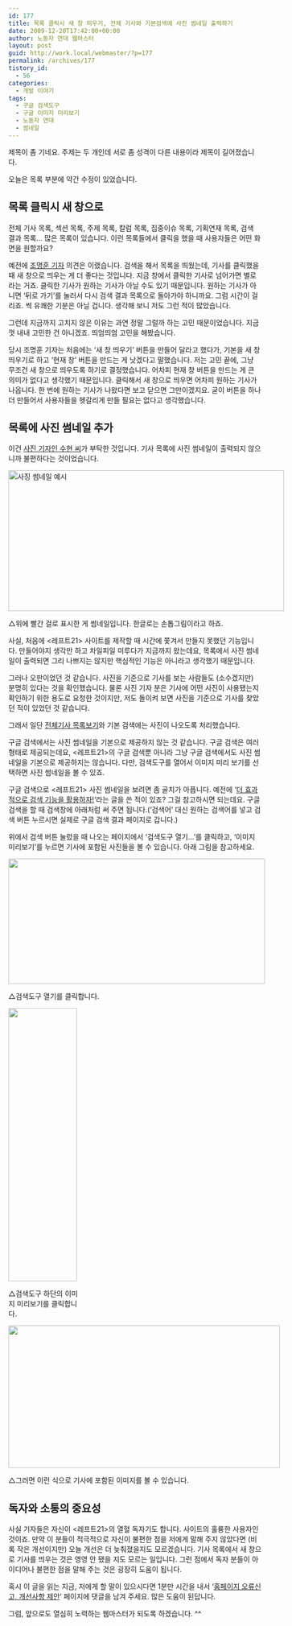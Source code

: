 ```yaml
---
id: 177
title: 목록 클릭시 새 창 띄우기, 전체 기사와 기본검색에 사진 썸네일 출력하기
date: 2009-12-20T17:42:00+00:00
author: 노동자 연대 웹마스터
layout: post
guid: http://work.local/webmaster/?p=177
permalink: /archives/177
tistory_id:
  - 56
categories:
  - 개발 이야기
tags:
  - 구글 검색도구
  - 구글 이미지 미리보기
  - 노동자 연대
  - 썸네일
---
```

제목이 좀 기네요. 주제는 두 개인데 서로 좀 성격이 다른 내용이라 제목이 길어졌습니다.

오늘은 목록 부분에 약간 수정이 있었습니다.

## 목록 클릭시 새 창으로

전체 기사 목록, 섹션 목록, 주제 목록, 칼럼 목록, 집중이슈 목록, 기획연재 목록, 검색 결과 목록&#8230; 많은 목록이 있습니다. 이런 목록들에서 클릭을 했을 때 사용자들은 어떤 화면을 원할까요?

예전에 <a target="_blank" href="http://wspaper.org/3_search.php?keyword=%EC%A1%B0%EB%AA%85%ED%9B%88" class="broken_link">조명훈 기자</a> 의견은 이랬습니다. 검색을 해서 목록을 띄웠는데, 기사를 클릭했을 때 새 창으로 띄우는 게 더 좋다는 것입니다. 지금 창에서 클릭한 기사로 넘어가면 별로라는 거죠. 클릭한 기사가 원하는 기사가 아닐 수도 있기 때문입니다. 원하는 기사가 아니면 ‘뒤로 가기’를 눌러서 다시 검색 결과 목록으로 돌아가야 하니까요. 그럼 시간이 걸리죠. 썩 유쾌한 기분은 아닐 겁니다. 생각해 보니 저도 그런 적이 많았습니다.

그런데 지금까지 고치지 않은 이유는 과연 정말 그럴까 하는 고민 때문이었습니다. 지금껏 내내 고민한 건 아니겠죠. 띄엄띄엄 고민을 해봤습니다.

당시 조명훈 기자는 처음에는 ‘새 창 띄우기’ 버튼을 만들어 달라고 했다가, 기본을 새 창 띄우기로 하고 ‘현재 창’ 버튼을 만드는 게 낫겠다고 말했습니다. 저는 고민 끝에, 그냥 무조건 새 창으로 띄우도록 하기로 결정했습니다. 어차피 현재 창 버튼을 만드는 게 큰 의미가 없다고 생각했기 때문입니다. 클릭해서 새 창으로 띄우면 어차피 원하는 기사가 나옵니다. 한 번에 원하는 기사가 나왔다면 보고 닫으면 그만이겠지요. 굳이 버튼을 하나 더 만들어서 사용자들을 헷갈리게 만들 필요는 없다고 생각했습니다.

## 목록에 사진 썸네일 추가

이건 <a target="_blank" href="http://wspaper.org/3_search.php?keyword=%E2%93%92%EC%82%AC%EC%A7%84+%EC%9E%84%EC%88%98%ED%98%84" class="broken_link">사진 기자인 수현 씨</a>가 부탁한 것입니다. 기사 목록에 사진 썸네일이 출력되지 않으니까 불편하다는 것이었습니다.

<div style="width: 558px" class="wp-caption aligncenter">
  <img src="http://work.local/webmaster/wp-content/uploads/1/cfile2.uf.12227A504D0847391444A9.png" width="548" height="280" alt="사징 썸네일 예시" />
  
  <p class="wp-caption-text">
    △위에 빨간 걸로 표시한 게 썸네일입니다. 한글로는 손톱그림이라고 하죠.
  </p>
</div>

사실, 처음에 <레프트21> 사이트를 제작할 때 시간에 쫓겨서 만들지 못했던 기능입니다. 만들어야지 생각만 하고 차일피일 미루다가 지금까지 왔는데요, 목록에서 사진 썸네일이 출력되면 그리 나쁘지는 않지만 핵심적인 기능은 아니라고 생각했기 때문입니다.

그러나 오판이었던 것 같습니다. 사진을 기준으로 기사를 보는 사람들도 (소수겠지만) 분명히 있다는 것을 확인했습니다. 물론 사진 기자 분은 기사에 어떤 사진이 사용됐는지 확인하기 위한 용도로 요청한 것이지만, 저도 돌이켜 보면 사진을 기준으로 기사를 찾았던 적이 있었던 것 같습니다.

그래서 일단 <a target="_blank" href="http://wspaper.org/1_news_all.php">전체기사 목록보기</a>와 기본 검색에는 사진이 나오도록 처리했습니다.

구글 검색에서는 사진 썸네일을 기본으로 제공하지 않는 것 같습니다. 구글 검색은 여러 형태로 제공되는데요, <레프트21>의 구글 검색뿐 아니라 그냥 구글 검색에서도 사진 썸네일을 기본으로 제공하지는 않습니다. 다만, 검색도구를 열어서 이미지 미리 보기를 선택하면 사진 썸네일을 볼 수 있죠.

구글 검색으로 <레프트21> 사진 썸네일을 보려면 좀 골치가 아픕니다. 예전에 ‘<a href="http://work.local/webmaster/entry/google-advanced-search" target="_blank">더 효과적으로 검색 기능을 활용하자!</a>‘라는 글을 쓴 적이 있죠? 그걸 참고하시면 되는데요. 구글 검색을 할 때 검색창에 아래처럼 써 주면 됩니다.(‘검색어’ 대신 원하는 검색어를 넣고 검색 버튼 누르시면 실제로 구글 검색 결과 페이지로 갑니다.)

위에서 검색 버튼 눌렀을 때 나오는 페이지에서 ‘검색도구 열기&#8230;’를 클릭하고, ‘이미지 미리보기’를 누르면 기사에 포함된 사진들을 볼 수 있습니다. 아래 그림을 참고하세요.

<div style="width: 520px" class="wp-caption aligncenter">
  <img src="http://work.local/webmaster/wp-content/uploads/1/cfile26.uf.1719574D4D08473A36B81F.png" width="510" height="249" alt="" />
  
  <p class="wp-caption-text">
    △검색도구 열기를 클릭합니다.
  </p>
</div>


  


<div style="width: 146px" class="wp-caption aligncenter">
  <img src="http://work.local/webmaster/wp-content/uploads/1/cfile10.uf.155F664B4D08473A0F99A6.png" width="136" height="543" alt="" />
  
  <p class="wp-caption-text">
    △검색도구 하단의 이미지 미리보기를 클릭합니다.
  </p>
</div>


  


<div style="width: 550px" class="wp-caption aligncenter">
  <img src="http://work.local/webmaster/wp-content/uploads/1/cfile8.uf.1320194F4D08473A215E95.png" width="540" height="283" alt="" />
  
  <p class="wp-caption-text">
    △그러면 이런 식으로 기사에 포함된 이미지를 볼 수 있습니다.
  </p>
</div>

## 독자와 소통의 중요성  


사실 기자들은 자신이 <레프트21>의 열혈 독자기도 합니다. 사이트의 훌륭한 사용자인 것이죠. 만약 이 분들이 적극적으로 자신이 불편한 점을 저에게 말해 주지 않았다면 (비록 작은 개선이지만) 오늘 개선은 더 늦춰졌을지도 모르겠습니다. 기사 목록에서 새 창으로 기사를 띄우는 것은 영영 안 됐을 지도 모르는 일입니다. 그런 점에서 독자 분들이 아이디어나 불편한 점을 말해 주는 것은 굉장히 도움이 됩니다.

혹시 이 글을 읽는 지금, 저에게 할 말이 있으시다면 1분만 시간을 내서 ‘<a target="_blank" href="http://work.local/webmaster/entry/report-and-proposal">홈페이지 오류신고, 개선사항 제안</a>‘ 페이지에 댓글을 남겨 주세요. 많은 도움이 된답니다.

그럼, 앞으로도 열심히 노력하는 웹마스터가 되도록 하겠습니다. ^^